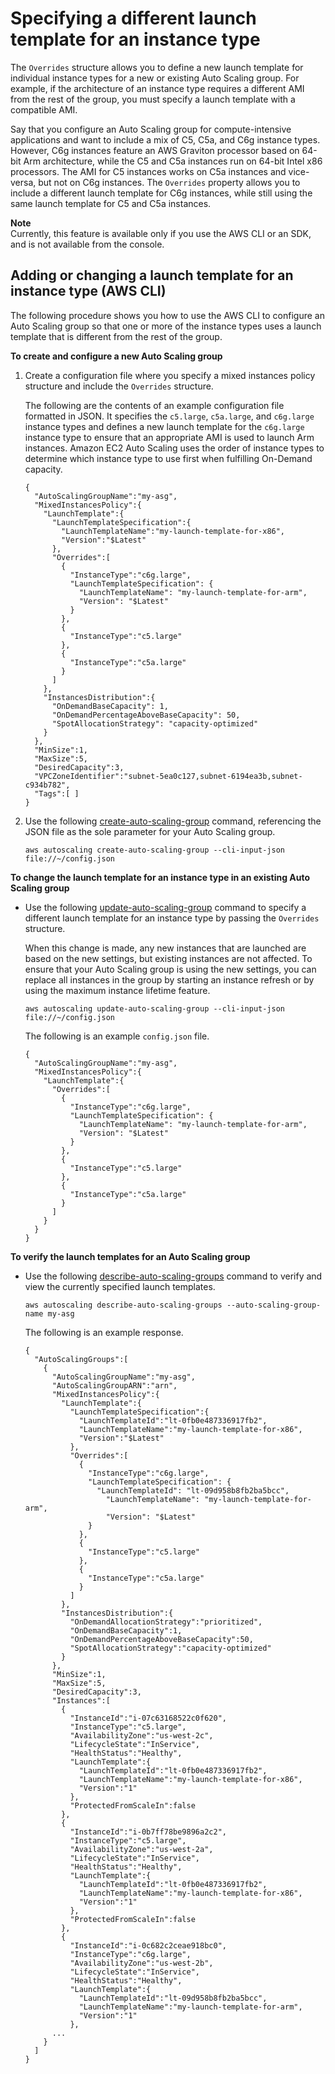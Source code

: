 # Specifying a different launch template for an instance type<a name="ec2-auto-scaling-mixed-instances-groups-launch-template-overrides"></a>

The `Overrides` structure allows you to define a new launch template for individual instance types for a new or existing Auto Scaling group\. For example, if the architecture of an instance type requires a different AMI from the rest of the group, you must specify a launch template with a compatible AMI\. 

Say that you configure an Auto Scaling group for compute\-intensive applications and want to include a mix of C5, C5a, and C6g instance types\. However, C6g instances feature an AWS Graviton processor based on 64\-bit Arm architecture, while the C5 and C5a instances run on 64\-bit Intel x86 processors\. The AMI for C5 instances works on C5a instances and vice\-versa, but not on C6g instances\. The `Overrides` property allows you to include a different launch template for C6g instances, while still using the same launch template for C5 and C5a instances\.

**Note**  
Currently, this feature is available only if you use the AWS CLI or an SDK, and is not available from the console\.

## Adding or changing a launch template for an instance type \(AWS CLI\)<a name="launch-template-overrides-cli"></a>

The following procedure shows you how to use the AWS CLI to configure an Auto Scaling group so that one or more of the instance types uses a launch template that is different from the rest of the group\. 

**To create and configure a new Auto Scaling group**

1. Create a configuration file where you specify a mixed instances policy structure and include the `Overrides` structure\. 

   The following are the contents of an example configuration file formatted in JSON\. It specifies the `c5.large`, `c5a.large`, and `c6g.large` instance types and defines a new launch template for the `c6g.large` instance type to ensure that an appropriate AMI is used to launch Arm instances\. Amazon EC2 Auto Scaling uses the order of instance types to determine which instance type to use first when fulfilling On\-Demand capacity\.

   ```
   {
     "AutoScalingGroupName":"my-asg",
     "MixedInstancesPolicy":{
       "LaunchTemplate":{
         "LaunchTemplateSpecification":{
           "LaunchTemplateName":"my-launch-template-for-x86",
           "Version":"$Latest"
         },
         "Overrides":[
           {
             "InstanceType":"c6g.large",
             "LaunchTemplateSpecification": {
               "LaunchTemplateName": "my-launch-template-for-arm",
               "Version": "$Latest"
             }
           },
           {
             "InstanceType":"c5.large"
           },
           {
             "InstanceType":"c5a.large"
           }
         ]
       },
       "InstancesDistribution":{
         "OnDemandBaseCapacity": 1,
         "OnDemandPercentageAboveBaseCapacity": 50,
         "SpotAllocationStrategy": "capacity-optimized"
       }
     },
     "MinSize":1,
     "MaxSize":5,
     "DesiredCapacity":3,
     "VPCZoneIdentifier":"subnet-5ea0c127,subnet-6194ea3b,subnet-c934b782",
     "Tags":[ ]
   }
   ```

1. Use the following [create\-auto\-scaling\-group](https://docs.aws.amazon.com/cli/latest/reference/autoscaling/create-auto-scaling-group.html) command, referencing the JSON file as the sole parameter for your Auto Scaling group\.

   ```
   aws autoscaling create-auto-scaling-group --cli-input-json file://~/config.json
   ```

**To change the launch template for an instance type in an existing Auto Scaling group**
+ Use the following [update\-auto\-scaling\-group](https://docs.aws.amazon.com/cli/latest/reference/autoscaling/update-auto-scaling-group.html) command to specify a different launch template for an instance type by passing the `Overrides` structure\. 

  When this change is made, any new instances that are launched are based on the new settings, but existing instances are not affected\. To ensure that your Auto Scaling group is using the new settings, you can replace all instances in the group by starting an instance refresh or by using the maximum instance lifetime feature\.

  ```
  aws autoscaling update-auto-scaling-group --cli-input-json file://~/config.json
  ```

  The following is an example `config.json` file\. 

  ```
  {
    "AutoScalingGroupName":"my-asg",
    "MixedInstancesPolicy":{
      "LaunchTemplate":{
        "Overrides":[
          {
            "InstanceType":"c6g.large",
            "LaunchTemplateSpecification": {
              "LaunchTemplateName": "my-launch-template-for-arm",
              "Version": "$Latest"
            }
          },
          {
            "InstanceType":"c5.large"
          },
          {
            "InstanceType":"c5a.large"
          }
        ]
      }
    }
  }
  ```

**To verify the launch templates for an Auto Scaling group**
+ Use the following [describe\-auto\-scaling\-groups](https://docs.aws.amazon.com/cli/latest/reference/autoscaling/describe-auto-scaling-groups.html) command to verify and view the currently specified launch templates\. 

  ```
  aws autoscaling describe-auto-scaling-groups --auto-scaling-group-name my-asg
  ```

  The following is an example response\.

  ```
  {
    "AutoScalingGroups":[
      {
        "AutoScalingGroupName":"my-asg",
        "AutoScalingGroupARN":"arn",
        "MixedInstancesPolicy":{
          "LaunchTemplate":{
            "LaunchTemplateSpecification":{
              "LaunchTemplateId":"lt-0fb0e487336917fb2",
              "LaunchTemplateName":"my-launch-template-for-x86",
              "Version":"$Latest"
            },
            "Overrides":[
              {
                "InstanceType":"c6g.large",
                "LaunchTemplateSpecification": {
                  "LaunchTemplateId": "lt-09d958b8fb2ba5bcc",
                    "LaunchTemplateName": "my-launch-template-for-arm",
                    "Version": "$Latest"
                }
              },
              {
                "InstanceType":"c5.large"
              },
              {
                "InstanceType":"c5a.large"
              }
            ]
          },
          "InstancesDistribution":{
            "OnDemandAllocationStrategy":"prioritized",
            "OnDemandBaseCapacity":1,
            "OnDemandPercentageAboveBaseCapacity":50,
            "SpotAllocationStrategy":"capacity-optimized"
          }
        },
        "MinSize":1,
        "MaxSize":5,
        "DesiredCapacity":3,
        "Instances":[
          {
            "InstanceId":"i-07c63168522c0f620",
            "InstanceType":"c5.large",
            "AvailabilityZone":"us-west-2c",
            "LifecycleState":"InService",
            "HealthStatus":"Healthy",
            "LaunchTemplate":{
              "LaunchTemplateId":"lt-0fb0e487336917fb2",
              "LaunchTemplateName":"my-launch-template-for-x86",
              "Version":"1"
            },
            "ProtectedFromScaleIn":false
          },
          {
            "InstanceId":"i-0b7ff78be9896a2c2",
            "InstanceType":"c5.large",
            "AvailabilityZone":"us-west-2a",
            "LifecycleState":"InService",
            "HealthStatus":"Healthy",
            "LaunchTemplate":{
              "LaunchTemplateId":"lt-0fb0e487336917fb2",
              "LaunchTemplateName":"my-launch-template-for-x86",
              "Version":"1"
            },
            "ProtectedFromScaleIn":false
          },
          {
            "InstanceId":"i-0c682c2ceae918bc0",
            "InstanceType":"c6g.large",
            "AvailabilityZone":"us-west-2b",
            "LifecycleState":"InService",
            "HealthStatus":"Healthy",
            "LaunchTemplate":{
              "LaunchTemplateId":"lt-09d958b8fb2ba5bcc",
              "LaunchTemplateName":"my-launch-template-for-arm",
              "Version":"1"
            },
        ...
      }
    ]
  }
  ```